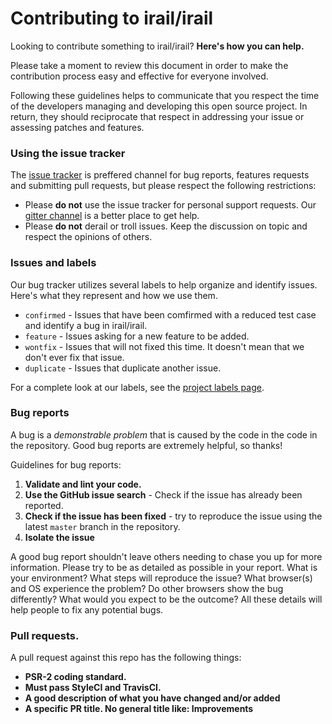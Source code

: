 Contributing to irail/irail
===============================

Looking to contribute something to irail/irail? **Here's how you can help.** 

Please take a moment to review this document in order to make the contribution 
process easy and effective for everyone involved. 

Following these guidelines helps to communicate that you respect the time of the developers managing and developing
this open source project. In return, they should reciprocate that respect in addressing your issue or assessing patches 
and features. 

### Using the issue tracker 

The [issue tracker](https://github.com/irail/irail/issues) is preffered channel for bug reports, features requests and submitting pull requests,
but please respect the following restrictions: 

- Please **do not** use the issue tracker for personal support requests. 
  Our [gitter channel](https://gitter.im/iRail/iRail) is a better place to get help. 
- Please **do not** derail or troll issues. Keep the discussion on topic and respect the opinions of others. 

### Issues and labels 

Our bug tracker utilizes several labels to help organize and identify issues.
Here's what they represent and how we use them. 

- `confirmed` - Issues that have been comfirmed with a reduced test case and identify a bug in irail/irail.
- `feature` - Issues asking for a new feature to be added.
- `wontfix` - Issues that will not fixed this time. It doesn't mean that we don't ever fix that issue. 
- `duplicate` - Issues that duplicate another issue. 

For a complete look at our labels, see the [project labels page](https://github.com/irail/irail/labels). 

### Bug reports 

A bug is a *demonstrable problem* that is caused by the code in the code in the repository. Good bug reports are extremely helpful, 
so thanks!

Guidelines for bug reports: 

1. **Validate and lint your code.**
2. **Use the GitHub issue search** - Check if the issue has already been reported.
3. **Check if the issue has been fixed** - try to reproduce the issue using the latest `master` branch in the repository.
4. **Isolate the issue**

A good bug report shouldn't leave others needing to chase you up for more information. 
Please try to be as detailed as possible in your report. What is your environment? What steps will reproduce the issue? 
What browser(s) and OS experience the problem? Do other browsers show the bug differently? What would you expect to be the outcome? 
All these details will help people to fix any potential bugs.

### Pull requests. 

A pull request against this repo has the following things: 

- **PSR-2 coding standard.**
- **Must pass StyleCI and TravisCI.**
- **A good description of what you have changed and/or added**
- **A specific PR title. No general title like: Improvements**

